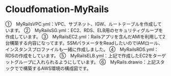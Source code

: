 # Cloudfomation-MyRails
①　MyRailsVPC.yml：VPC、サブネット、IGW、ルートテーブルを作成しています。
②　MyRailsSG.yml：EC2、RDS、ELB用のセキュリティグループを作成しています。
③　MyRailsEC2.yml：Railsアプリを含んだAMIを利用して2台構築する内容になってます。SSMパラメータをReadしたいのでIAMロール、インスタンスプロファイルも一緒に作成しました。
④　MyRailsRDS.yml：RDSの作成をしています。
⑤　MyRailsELB.yml：上記で作成したEC2をターゲットグループに入れられるようにしています。
⑥　MyRails.drawio：上記スタックでで構築するAWS環境の構成図です。